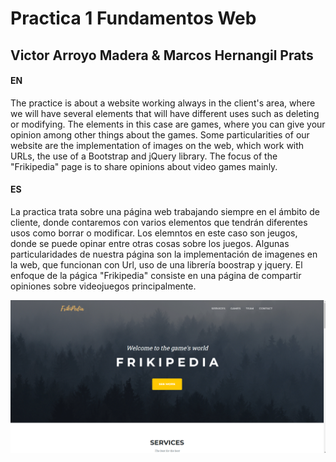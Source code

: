 # Practica 1 Fundamentos Web
## Victor Arroyo Madera & Marcos Hernangil Prats

#### EN
The practice is about a website working always in the client's area, where we will have several elements that will have different uses such as deleting or modifying. The elements in this case are games, where you can give your opinion among other things about the games.
Some particularities of our website are the implementation of images on the web, which work with URLs, the use of a Bootstrap and jQuery library.
The focus of the "Frikipedia" page is to share opinions about video games mainly.

#### ES
La practica trata sobre una página web trabajando siempre en el ámbito de cliente, donde contaremos con varios elementos que tendrán diferentes usos como borrar o modificar. Los elemntos en este caso son jeugos, donde se puede opinar entre otras cosas sobre los juegos. 
Algunas particularidades de nuestra página son la implementación de imagenes en la web, que funcionan con Url, uso de una librería boostrap y jquery.
El enfoque de la págica "Frikipedia" consiste en una página de compartir opiniones sobre videojuegos principalmente. 

![Alt text](/img/screenshot1.png "screenshot1")
